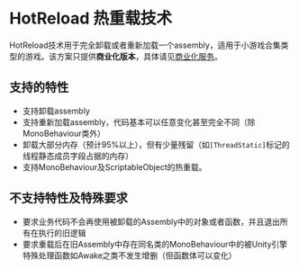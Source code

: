# HotReload 热重载技术

HotReload技术用于完全卸载或者重新加载一个assembly，适用于小游戏合集类型的游戏。该方案只提供**商业化版本**，具体请见[商业化服务](/other/business.md)。

## 支持的特性

- 支持卸载assembly
- 支持重新加载assembly，代码基本可以任意变化甚至完全不同（除MonoBehaviour类外）
- 卸载大部分内存（预计95%以上），但有少量残留（如`[ThreadStatic]`标记的线程静态成员字段占据的内存）
- 支持MonoBehaviour及ScriptableObject的热重载。

## 不支持特性及特殊要求

- 要求业务代码不会再使用被卸载的Assembly中的对象或者函数，并且退出所有在执行的旧逻辑
- 要求重载后在旧Assembly中存在同名类的MonoBehaviour中的被Unity引擎特殊处理函数如Awake之类不发生增删（但函数体可以变化）
